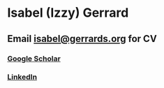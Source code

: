 # Isabel (Izzy) Gerrard

## Email isabel@gerrards.org for CV 

### [Google Scholar](https://scholar.google.com/citations?user=93yexpsAAAAJ&hl=en)
### [LinkedIn](https://www.linkedin.com/in/isabel-gerrard/)

